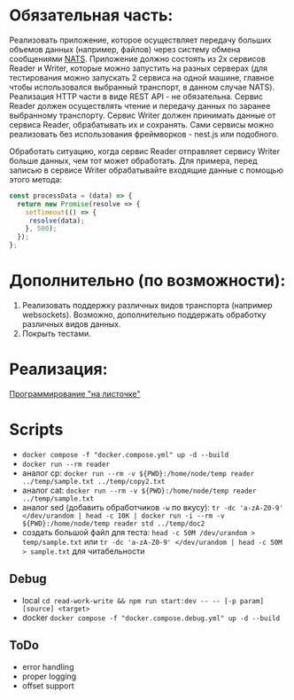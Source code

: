 # Обязательная часть:

Реализовать приложение, которое осуществляет передачу больших объемов данных (например, файлов) через систему обмена сообщениями [NATS](https://nats.io).
Приложение должно состоять из 2х сервисов Reader и Writer, которые можно запустить на разных серверах
(для тестирования можно запускать 2 сервиса на одной машине, главное чтобы использовался выбранный транспорт, в данном случае NATS).
Реализация HTTP части в виде REST API - не обязательна.
Сервис Reader должен осуществлять чтение и передачу данных по заранее выбранному транспорту.
Сервис Writer должен принимать данные от сервиса Reader, обрабатывать их и сохранять.
Сами сервисы можно реализовать без использования фреймворков - nest.js или подобного.

Обработать ситуацию, когда сервис Reader отправляет сервису Writer больше данных, чем тот может обработать.
Для примера, перед записью в сервисе Writer обрабатывайте входящие данные с помощью этого метода:
```js
const processData = (data) => {
  return new Promise(resolve => {
    setTimeout(() => {
     resolve(data);
    }, 500);
  });
};
```

# Дополнительно (по возможности):

1. Реализовать поддержку различных видов транспорта (например websockets). Возможно, дополнительно поддержать обработку различных видов данных.
2. Покрыть тестами.

# Реализация:

[Программирование "на листочке"](./docs/DESIGN_PROPOSAL.md)

# Scripts

- `docker compose -f "docker.compose.yml" up -d --build`
- `docker run --rm reader `
- аналог cp: `docker run --rm -v ${PWD}:/home/node/temp reader ../temp/sample.txt ../temp/copy2.txt`
- аналог cat: `docker run --rm -v ${PWD}:/home/node/temp reader ../temp/sample.txt`
- аналог sed (добавить обработчиков `-w` по вкусу): `tr -dc 'a-zA-Z0-9' </dev/urandom | head -c 10K | docker run -i --rm -v ${PWD}:/home/node/temp reader
 std ../temp/doc2`
- создать большой файл для теста: `head -c 50M /dev/urandom > temp/sample.txt` или `tr -dc 'a-zA-Z0-9' </dev/urandom | head -c 50M > sample.txt` для читабельности

## Debug

- local `cd read-work-write && npm run start:dev -- -- [-p param] [source] <target>`
- docker `docker compose -f "docker.compose.debug.yml" up -d --build`

## ToDo

- error handling
- proper logging
- offset support